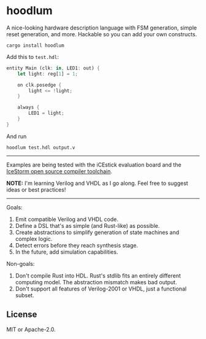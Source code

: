 # hoodlum

A nice-looking hardware description language with FSM generation, simple reset
generation, and more. Hackable so you can add your own constructs.

```
cargo install hoodlum
```

Add this to `test.hdl`:

```rust
entity Main (clk: in, LED1: out) {
    let light: reg[1] = 1;

    on clk.posedge {
        light <= !light;
    }

    always {
        LED1 = light;
    }
}
```

And run

```
hoodlum test.hdl output.v
```

---

Examples are being tested with the iCEstick evaluation board and the [IceStorm
open source compiler toolchain](http://www.clifford.at/icestorm/).

**NOTE:** I'm learning Verilog and VHDL as I go along. Feel free to suggest ideas
or best practices!

---

Goals:

1. Emit compatible Verilog and VHDL code.
1. Define a DSL that's as simple (and Rust-like) as possible.
1. Create abstractions to simplify generation of state machines and complex logic.
1. Detect errors before they reach synthesis stage.
1. In the future, add simulation capabilities.

Non-goals:

1. Don't compile Rust into HDL. Rust's stdlib fits an entirely different computing
   model. The abstraction mismatch makes bad output.
1. Don't support all features of Verilog-2001 or VHDL, just a functional subset.

## License

MIT or Apache-2.0.
